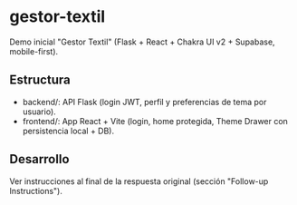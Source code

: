 # gestor-textil

Demo inicial "Gestor Textil" (Flask + React + Chakra UI v2 + Supabase, mobile-first).

## Estructura
- backend/: API Flask (login JWT, perfil y preferencias de tema por usuario).
- frontend/: App React + Vite (login, home protegida, Theme Drawer con persistencia local + DB).

## Desarrollo
Ver instrucciones al final de la respuesta original (sección "Follow-up Instructions").
